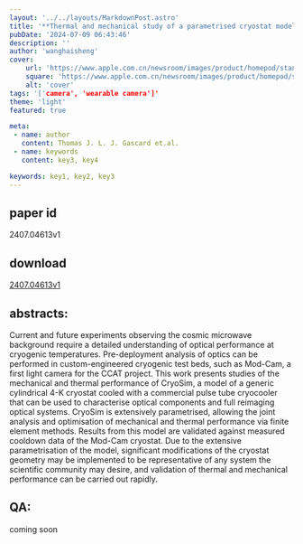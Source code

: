 ```yaml
---
layout: '../../layouts/MarkdownPost.astro'
title: '**Thermal and mechanical study of a parametrised cryostat model for optical characterisation of upcoming CMB experiments**'
pubDate: '2024-07-09 06:43:46'
description: ''
author: 'wanghaisheng'
cover:
    url: 'https://www.apple.com.cn/newsroom/images/product/homepod/standard/Apple-HomePod-hero-230118_big.jpg.large_2x.jpg'
    square: 'https://www.apple.com.cn/newsroom/images/product/homepod/standard/Apple-HomePod-hero-230118_big.jpg.large_2x.jpg'
    alt: 'cover'
tags: '['camera', 'wearable camera']' 
theme: 'light'
featured: true

meta:
 - name: author
   content: Thomas J. L. J. Gascard et.al.
 - name: keywords
   content: key3, key4

keywords: key1, key2, key3
---
```


## paper id
2407.04613v1
## download
[2407.04613v1](http://arxiv.org/abs/2407.04613v1)
## abstracts:
Current and future experiments observing the cosmic microwave background require a detailed understanding of optical performance at cryogenic temperatures. Pre-deployment analysis of optics can be performed in custom-engineered cryogenic test beds, such as Mod-Cam, a first light camera for the CCAT project. This work presents studies of the mechanical and thermal performance of CryoSim, a model of a generic cylindrical 4-K cryostat cooled with a commercial pulse tube cryocooler that can be used to characterise optical components and full reimaging optical systems. CryoSim is extensively parametrised, allowing the joint analysis and optimisation of mechanical and thermal performance via finite element methods. Results from this model are validated against measured cooldown data of the Mod-Cam cryostat. Due to the extensive parametrisation of the model, significant modifications of the cryostat geometry may be implemented to be representative of any system the scientific community may desire, and validation of thermal and mechanical performance can be carried out rapidly.
## QA:
coming soon
